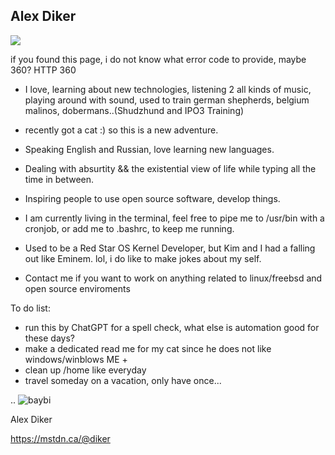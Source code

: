 ## Alex Diker  

![](https://komarev.com/ghpvc/?alexdcodes)

if you found this page, i do not know what error code to provide, maybe 360? HTTP 360 

- I love, learning about new technologies, listening 2 all kinds of music, playing around with sound, used to train german shepherds, belgium malinos, dobermans..(Shudzhund and IPO3 Training)
- recently got a cat :) so this is a new adventure.
- Speaking English and Russian, love learning new languages. 
- Dealing with absurtity && the existential view of life while typing all the time in between.
- Inspiring people to use open source software, develop things.
- I am currently living in the terminal, feel free to pipe me to /usr/bin with a cronjob, or add me to .bashrc, to keep me running. 
- Used to be a Red Star OS Kernel Developer, but Kim and I had a falling out like Eminem. lol, i do like to make jokes about my self.
  
- Contact me if you want to work on anything related to linux/freebsd and open source enviroments 

To do list: 

- run this by ChatGPT for a spell check, what else is automation good for these days?
- make a dedicated read me for my cat since he does not like windows/winblows ME +
- clean up /home like everyday
- travel someday on a vacation, only have once...

..
![baybi](https://github.com/alexdcodes/alexdcodes/assets/23444429/9c65dd66-72c7-4bc0-a7f9-19a5aa27370c)

Alex Diker

https://mstdn.ca/@diker 
